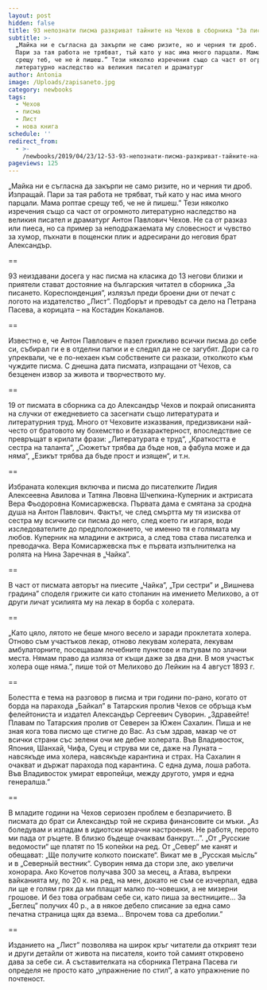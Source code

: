 ```yaml
---
layout: post
hidden: false
title: 93 непознати писма разкриват тайните на Чехов в сборника "За писането"
subtitle: >-
  „Майка ни е съгласна да закърпи не само ризите, но и черния ти дроб. Изпращай.
  Пари за тая работа не трябват, тъй като у нас има много парцали. Мама роптае
  срещу теб, че не ѝ пишеш.” Тези няколко изречения също са част от огромното
  литературно наследство на великия писател и драматург
author: Antonia
image: /Uploads/zapisaneto.jpg
category: newbooks
tags:
  - Чехов
  - писма
  - Лист
  - нова книга
schedule: ''
redirect_from:
  - >-
    /newbooks/2019/04/23/12-53-93-непознати-писма-разкриват-тайните-на-чехов-в-сборника-за-писането
pageviews: 125
---
```

„Майка ни е съгласна да закърпи не само ризите, но и черния ти дроб. Изпращай. Пари за тая работа не трябват, тъй като у нас има много парцали. Мама роптае срещу теб, че не ѝ пишеш.” Тези няколко изречения също са част от огромното литературно наследство на великия писател и драматург Антон Павлович Чехов. Не са от разказ или пиеса, но са пример за неподражаемата му словесност и чувство за хумор, пъхнати в пощенски плик и адресирани до неговия брат Александър.

\==

93 неиздавани досега у нас писма на класика до 13 негови близки и приятели стават достояние на българския читател в сборника „За писането. Кореспонденция”, излязъл преди броени дни от печат с логото на издателство „Лист”. Подборът и преводът са дело на Петрана Пасева, а корицата – на Костадин Кокаланов.

\==

Известно е, че Антон Павлович е пазел грижливо всички писма до себе си, събирал ги е в отделни папки и е следял да не се загубят. Дори са го упреквали, че е по-нехаен към собствените си разкази, отколкото към чуждите писма. С днешна дата писмата, изпращани от Чехов, са безценен извор за живота и творчеството му.

\==

19 от писмата в сборника са до Александър Чехов и покрай описанията на случки от ежедневието са засегнати също литературата и литературния труд. Много от Чеховите изказвания, предизвикани най-често от братовото му бохемство и безхарактерност, впоследствие се превръщат в крилати фрази: „Литературата е труд“, „Краткостта е сестра на таланта“, „Сюжетът трябва да бъде нов, а фабула може и да няма“, „Езикът трябва да бъде прост и изящен“, и т.н.

\==

Избраната колекция включва и писма до писателките Лидия Алексеевна Авилова и Татяна Лвовна Шчепкина-Куперник и актрисата Вера Фьодоровна Комисаржевска. Първата дама е смятана за сродна душа на Антон Павлович. Фактът, че след смъртта му тя изисква от сестра му всичките си писма до него, след което ги изгаря, води изследователите до предположението, че именно тя е голямата му любов. Куперник на младини е актриса, а след това става писателка и преводачка. Вера Комисаржевска пък е първата изпълнителка на ролята на Нина Заречная в „Чайка”.

\==

В част от писмата авторът на пиесите „Чайка”, „Три сестри” и „Вишнева градина” споделя грижите си като стопанин на имението Мелихово, а от други личат усилията му на лекар в борба с холерата.

\==

„Като цяло, лятото не беше много весело и заради проклетата холера. Отново съм участъков лекар, отново лекувам холерата, лекувам амбулаторните, посещавам лечебните пунктове и пътувам по злачни места. Нямам право да изляза от къщи даже за два дни. В моя участък холера още няма.”, пише той от Мелихово до Лейкин на 4 август 1893 г.

\==

Болестта е тема на разговор в писма и три години по-рано, когато от борда на парахода „Байкал” в Татарския пролив Чехов се обръща към фелейтониста и издател Александър Сергеевич Суворин. „Здравейте! Плавам по Татарския пролив от Северен за Южен Сахалин. Пиша и не зная кога това писмо ще стигне до Вас. Аз съм здрав, макар че от всички страни със зелени очи ме дебне холерата. Във Владивосток, Япония, Шанхай, Чифа, Суец и струва ми се, даже на Луната – навсякъде има холера, навсякъде карантина и страх. На Сахалин я очакват и държат парахода под карантина. С една дума, лоша работа. Във Владивосток умират европейци, между другото, умря и една генералша.”

\==

В младите години на Чехов сериозен проблем е безпаричието. В писмата до брат си Александър той не скрива финансовите си мъки. „Аз боледувам и изпадам в идиотски мрачни настроения. Не работя, перото ми пада от ръцете. В близко бъдеще очаквам банкрут...”. „От „Русские ведомости“ ще платят по 15 копейки на ред. От „Север“ ме канят и обещават: „Ще получите колкото поискате“. Викат ме в „Русская мьiсль“ и в „Северньiй вестник“. Суворин няма да стори зле, ако увеличи хонорара. Ако Кочетов получава 300 за месец, а Атава, въпреки вайканията му, по 20 к. на ред, на мен, докато не съм се изчерпал, едва ли ще е голям грях да ми плащат малко по-човешки, а не мизерни грошове. И без това ограбвам себе си, като пиша за вестниците... За „Беглец” получих 40 р., а в някое дебело списание за една само печатна страница щях да взема... Впрочем това са дреболии.”

\==

Изданието на „Лист” позволява на широк кръг читатели да открият тези и други детайли от живота на писателя, които той самият откровено дава за себе си. А съставителката на сборника Петрана Пасева ги определя не просто като „упражнение по стил”, а като упражнение по почтеност.
